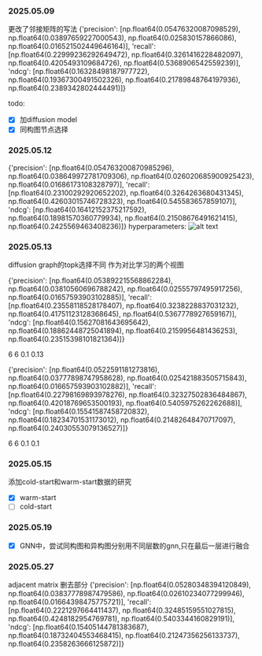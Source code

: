 ### 2025.05.09
更改了邻接矩阵的写法
{'precision': [np.float64(0.05476320087098529), np.float64(0.03897659227000543), np.float64(0.025830157866086), np.float64(0.016521502449646164)], 'recall': [np.float64(0.22999236292649472), np.float64(0.3261416228482097), np.float64(0.4205493109684726), np.float64(0.5368906542559239)], 'ndcg': [np.float64(0.16328498187977722), np.float64(0.19367300491502326), np.float64(0.21789848764197936), np.float64(0.2389342802444491)]}

todo: 
- [x] 加diffusion model
- [x] 同构图节点选择

### 2025.05.12
{'precision': [np.float64(0.054763200870985296), np.float64(0.038649972781709306), np.float64(0.026020685900925423), np.float64(0.01686173108328797)], 'recall': [np.float64(0.23100292920652202), np.float64(0.3264263680431345), np.float64(0.42603015746728323), np.float64(0.545583657859107)], 'ndcg': [np.float64(0.16412152375217592), np.float64(0.18981570360779934), np.float64(0.21508676491621415), np.float64(0.2425569463408236)]}
hyperparameters:
![alt text](image.png)

### 2025.05.13
diffusion graph的topk选择不同 作为对比学习的两个视图

{'precision': [np.float64(0.053892215568862284), np.float64(0.03810560696788242), np.float64(0.02555797495917256), np.float64(0.01657593903102885)], 'recall': [np.float64(0.23558118528178407), np.float64(0.3238228837031232), np.float64(0.41751123128368645), np.float64(0.5367778927659167)], 'ndcg': [np.float64(0.15627081643695642), np.float64(0.18862448725041894), np.float64(0.2159956481436253), np.float64(0.23515398101821364)]}

6 6 0.1 0.13

{'precision': [np.float64(0.0522591181273816), np.float64(0.03777898747958628), np.float64(0.025421883505715843), np.float64(0.016657593903102882)], 'recall': [np.float64(0.22798169893978276), np.float64(0.32327502836484867), np.float64(0.42018769653500193), np.float64(0.5405975262262688)], 'ndcg': [np.float64(0.15541587458720832), np.float64(0.18234701531173012), np.float64(0.21482648470717097), np.float64(0.24030553079136527)]}

6 6 0.1 0.1

### 2025.05.15
添加cold-start和warm-start数据的研究
- [x] warm-start
- [ ] cold-start

### 2025.05.19
- [x] GNN中，尝试同构图和异构图分别用不同层数的gnn,只在最后一层进行融合

### 2025.05.27
adjacent matrix 删去部分 
{'precision': [np.float64(0.05280348394120849), np.float64(0.03837778987479586), np.float64(0.02610234077299946), np.float64(0.01664398475775721)], 'recall': [np.float64(0.2221297664411437), np.float64(0.32485159551027815), np.float64(0.4248182954769781), np.float64(0.5403344160829191)], 'ndcg': [np.float64(0.15405144781383687), np.float64(0.18732404553468415), np.float64(0.21247356256133737), np.float64(0.2358263666125872)]}
